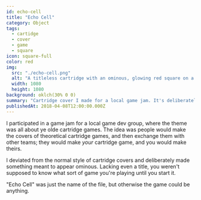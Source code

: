 ```yaml
---
id: echo-cell
title: "Echo Cell"
category: Object
tags:
  - cartidge
  - cover
  - game
  - square
icon: square-full
color: red
img:
  src: "./echo-cell.png"
  alt: "A titleless cartridge with an ominous, glowing red square on a black background."
  width: 1080
  height: 1080
background: oklch(30% 0 0)
summary: "Cartridge cover I made for a local game jam. It's deliberately titleless, to make the cover appear enigmatic."
publishedAt: 2018-04-08T12:00:00.000Z
---
```


I participated in a game jam for a local game dev group, where the theme was all about ye olde cartridge games. The idea was people would make the covers of theoretical cartridge games, and then exchange them with other teams; they would make _your_ cartridge game, and you would make theirs.

I deviated from the normal style of cartridge covers and deliberately made something meant to appear ominous. Lacking even a title, you weren't supposed to know what sort of game you're playing until you start it.

"Echo Cell" was just the name of the file, but otherwise the game could be anything.
